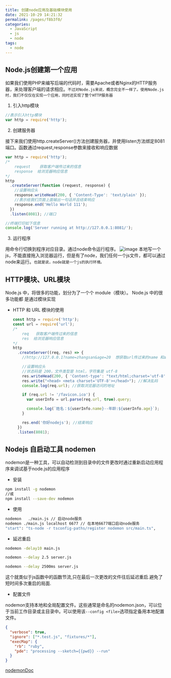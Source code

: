 ```yaml
---
title: 创建node应用及基础模块使用
date: 2021-10-29 14:21:32
permalink: /pages/f8b3f0/
categories:
  - JavaScript
  - js
  - node
tags:
  - node
---
```


## Node.js创建第一个应用

如果我们使用PHP来编写后端的代码时，需要Apache或者Nginx的HTTP服务器，来处理客户端的请求相应。`不过对Node.js来说，概念完全不一样了。使用Node.js时，我们不仅仅在实现一个应用，同时还实现了整个HTTP服务器`

<!-- more -->
1. 引入http模块
  
  ```js
  //表示引入http模块
  var http = require('http');
  ```

2. 创建服务器
  
  接下来我们使用http.createServer()方法创建服务器，并使用listen方法绑定8081端口。函数通过request,response参数来接收和响应数据

  ```js
  var http = require('http');
  /*
      request    获取客户端传过来的信息
      response  给浏览器响应信息
  */
  http
    .createServer(function (request, response) {
      //设置响应头
      response.writeHead(200, { 'Content-Type': 'text/plain' });
      //表示给我们页面上面输出一句话并且结束响应
      response.end('Hello World 111');
    })
    .listen(8081); //端口

  //终端打印如下信息
  console.log('Server running at http://127.0.0.1:8081/');

  
  ```

3. 运行程序
  
  用命令行切换到程序对应目录。通过node命令运行程序。
  ![image](https://cdn.jsdelivr.net/gh/bymori/image-PicX@main/blog/image.5puf0icbxvg0.png)
  本地写一个js，不能直接拖入浏览器运行，但是有了node，我们任何一个js文件，都可以通过node来运行。`也就是说，node就是一个js的执行环境。`

## HTTP模块、URL模块

Node.js 中，将很多的功能，划分为了一个个 module（模块）。 Node.js 中的很多功能都
是通过模块实现

- HTTP 和 URL 模块的使用

  ```js
  const http = require('http');
  const url = require('url');
  /*
      req   获取客户端传过来的信息
      res  给浏览器响应信息
  */
  http
    .createServer((req, res) => {
      //http://127.0.0.1?name=zhangsan&age=20  想获取url传过来的name 和age

      //设置响应头
      //状态码是 200，文件类型是 html，字符集是 utf-8
      res.writeHead(200, { 'Content-type': "text/html;charset='utf-8'" }); //解决乱码
      res.write("<head> <meta charset='UTF-8'></head>"); //解决乱码
      console.log(req.url); //获取浏览器访问的地址

      if (req.url != '/favicon.ico') {
        var userInfo = url.parse(req.url, true).query;

        console.log(`姓名：${userInfo.name}--年龄:${userInfo.age}`);
      }

      res.end('你好nodejs'); //结束响应
    })
    .listen(8081);
  ```

## Nodejs 自启动工具 nodemen

nodemon是一种工具，可以自动检测到目录中的文件更改时通过重新启动应用程序来调试基于node.js的应用程序

- 安装

```bash
npm install -g nodemon
//或
npm install --save-dev nodemon
```

- 使用

```bash
nodemon   ./main.js // 启动node服务
nodemon ./main.js localhost 6677 // 在本地6677端口启动node服务
"start": "ts-node -r tsconfig-paths/register nodemon src/main.ts",
```

- 延迟重启

```bash
nodemon -delay10 main.js

nodemon --delay 2.5 server.js

nodemon --delay 2500ms server.js
```

这个就类似于js函数中的函数节流,只在最后一次更改的文件往后延迟重启.避免了短时间多次重启的局面.

- 配置文件

nodemon支持本地和全局配置文件。这些通常是命名的nodemon.json，可以位于当前工作目录或主目录中。可以使用该`--config <file>`选项指定备用本地配置文件。

```json
{
  "verbose": true,
  "ignore": ["*.test.js", "fixtures/*"],
  "execMap": {
    "rb": "ruby",
    "pde": "processing --sketch={{pwd}} --run"
  }
}
```

[nodemonDoc](https://www.npmjs.com/package/nodemon)
